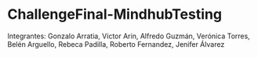 # ChallengeFinal-MindhubTesting
Integrantes: Gonzalo Arratia, Víctor Arin, Alfredo Guzmán, Verónica Torres, Belén Arguello, Rebeca Padilla, Roberto Fernandez, Jenifer Álvarez
